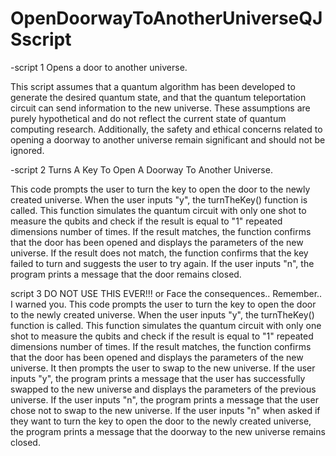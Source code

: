 # OpenDoorwayToAnotherUniverseQJSscript
-script 1 Opens a door to another universe.

This script assumes that a quantum algorithm has been developed 
to generate the desired quantum state, and that the quantum teleportation
circuit can send information to the new universe. These assumptions are purely 
hypothetical and do not reflect the current state of quantum computing research. 
Additionally, the safety and ethical concerns related to opening a doorway to another
universe remain significant and should not be ignored.

-script 2 Turns A Key To Open A Doorway To Another Universe.

This code prompts the user to turn the key to open the door to the newly created universe. When the user inputs "y", the turnTheKey() function is called. This function simulates the quantum circuit with only one shot to measure the qubits and check if the result is equal to "1" repeated dimensions number of times. If the result matches, the function confirms that the door has been opened and displays the parameters of the new universe. If the result does not match, the function confirms that the key failed to turn and suggests the user to try again. If the user inputs "n", the program prints a message that the door remains closed.

script 3 DO NOT USE THIS EVER!!! or Face the consequences..  Remember.. I warned you.
This code prompts the user to turn the key to open the door to the newly created universe. When the user inputs "y", the turnTheKey() function is called. This function simulates the quantum circuit with only one shot to measure the qubits and check if the result is equal to "1" repeated dimensions number of times. If the result matches, the function confirms that the door has been opened and displays the parameters of the new universe. It then prompts the user to swap to the new universe. If the user inputs "y", the program prints a message that the user has successfully swapped to the new universe and displays the parameters of the previous universe. If the user inputs "n", the program prints a message that the user chose not to swap to the new universe. If the user inputs "n" when asked if they want to turn the key to open the door to the newly created universe, the program prints a message that the doorway to the new universe remains closed.
